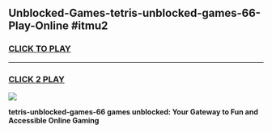 
## Unblocked-Games-tetris-unblocked-games-66-Play-Online #itmu2
<h3>
<a href="https://news.freeplayer.one?title=tetris-unblocked-games-66&ref=3">CLICK TO PLAY</a></h3>
<hr>

<h3>
<a href="https://news.freeplayer.one?title=tetris-unblocked-games-66&ref=3">CLICK 2 PLAY</a>
  
</h3>

<a href="https://news.freeplayer.one?title=tetris-unblocked-games-66&ref=3"><img src="https://clearcache.store/games.png"></a>


**tetris-unblocked-games-66 games unblocked: Your Gateway to Fun and Accessible Online Gaming**
